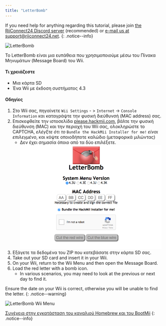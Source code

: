 ```yaml
---
title: "LetterBomb"
---
```


If you need help for anything regarding this tutorial, please join [the RiiConnect24 Discord server](https://discord.gg/rc24) (recommended) or [e-mail us at support@riiconnect24.net](mailto:support@riiconnect24.net).
{: .notice--info}

![LetterBomb](/images/letterbomb.png)

Το LetterBomb είναι μια ευπάθεια που χρησιμοποιούμε μέσω του Πίνακα Μηνυμάτων (Message Board) του Wii.

#### Τι χρειάζεστε
- Μια κάρτα SD
- Ένα Wii με έκδοση συστήματος 4.3

#### Οδηγίες


1. Στο Wii σας, πηγαίνετε `Wii Settings` - > `Internet` -> `Console Information` και καταγράψτε την φυσική διεύθυνσή (MAC address) σας.
1. Επισκεφθείτε την ιστοσελίδα [please.hackmii.com](https://please.hackmii.com), βάλτε την φυσική διεύθυνση (MAC) και την περιοχή του Wii σας, ολοκληρώστε το CAPTCHA, *ελέγξτε ότι το* `Bundle the HackMii Installer for me!` *είναι επιλεγμένο*, και κόψτε οποιοδήποτε καλώδιο (μεταφορικά μιλώντας)
   - Δεν έχει σημασία όποιο από τα δύο επιλέξετε. ![Οθόνη HackMii](/images/Wii/LetterBomb-PC.png)
1. Εξάγετε τα δεδομένα του ZIP που κατεβάσατε στην κάρτα SD σας.
1. Take out your SD card and insert it in your Wii.
1. On your Wii, return to the Wii Menu and then open the Message Board.
1. Load the red letter with a bomb icon.
   - In various scenarios, you may need to look at the previous or next day to find it.

Ensure the date on your Wii is correct, otherwise you will be unable to find the letter.
{: .notice--warning}


![LetterBomb Wii Menu](/images/Wii/LetterBomb-Wii.png)

[Συνέχεια στην εγκατάσταση του καναλιού Homebrew και του BootMii](hbc)
{: .notice--info}

